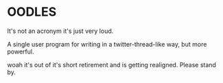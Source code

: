 # OODLES
It's not an acronym it's just very loud.

A single user program for writing in a twitter-thread-like way, but more powerful.

woah it's out of it's short retirement and is getting realigned. Please stand by.